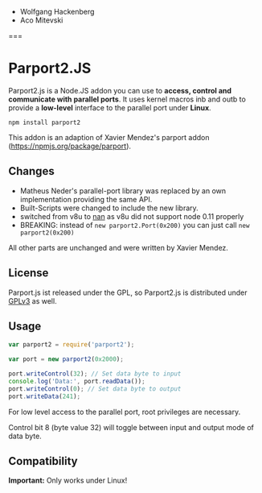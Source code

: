 


 - Wolfgang Hackenberg
 - Aco Mitevski

===

# Parport2.JS

Parport2.js is a Node.JS addon you can use to **access,
control and communicate with parallel ports**.
It uses kernel macros inb and outb to
provide a **low-level** interface to the parallel port under **Linux**.

    npm install parport2

This addon is an adaption of Xavier Mendez's parport addon
(https://npmjs.org/package/parport).

## Changes

 * Matheus Neder's parallel-port library was replaced by an own implementation providing the same API.
 * Built-Scripts were changed to include the new library.
 * switched from v8u to [nan](https://github.com/rvagg/nan) as v8u did not support node 0.11 properly
 * BREAKING: instead of `new parport2.Port(0x200)` you can just call `new parport2(0x200)` 

All other parts are unchanged and were written by Xavier Mendez.

## License

Parport.js ist released under the GPL, so Parport2.js is distributed under [GPLv3](http://www.gnu.org/licenses) as well.

## Usage

```javascript
var parport2 = require('parport2');

var port = new parport2(0x2000);

port.writeControl(32); // Set data byte to input
console.log('Data:', port.readData());
port.writeControl(0); // Set data byte to output
port.writeData(241);
```

For low level access to the parallel port, root privileges are necessary.

Control bit 8 (byte value 32) will toggle between input and output mode of data byte.

## Compatibility

**Important:** Only works under Linux!

